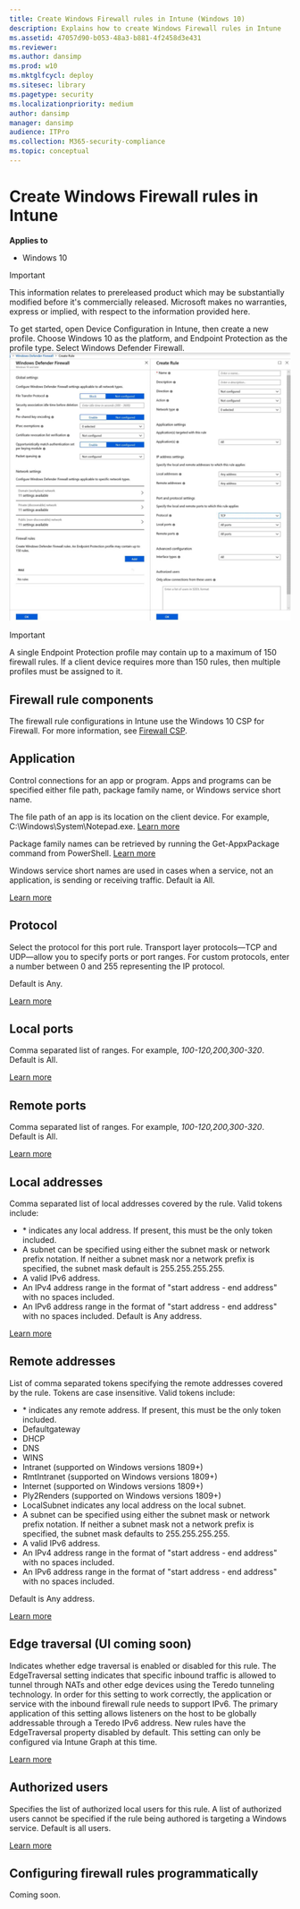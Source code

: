 ```yaml
---
title: Create Windows Firewall rules in Intune (Windows 10)
description: Explains how to create Windows Firewall rules in Intune
ms.assetid: 47057d90-b053-48a3-b881-4f2458d3e431
ms.reviewer: 
ms.author: dansimp
ms.prod: w10
ms.mktglfcycl: deploy
ms.sitesec: library
ms.pagetype: security
ms.localizationpriority: medium
author: dansimp
manager: dansimp
audience: ITPro
ms.collection: M365-security-compliance
ms.topic: conceptual
---
```


# Create Windows Firewall rules in Intune

**Applies to**
-   Windows 10

>[!IMPORTANT]
>This information relates to prereleased product which may be substantially modified before it's commercially released. Microsoft makes no warranties, express or implied, with respect to the information provided here.

To get started, open Device Configuration in Intune, then create a new profile. 
Choose Windows 10 as the platform, and Endpoint Protection as the profile type. 
Select Windows Defender Firewall.
![Windows Defender Firewall in Intune](images/windows-firewall-intune.png)

>[!IMPORTANT]
>A single Endpoint Protection profile may contain up to a maximum of 150 firewall rules. If a client device requires more than 150 rules, then multiple profiles must be assigned to it.

## Firewall rule components

The firewall rule configurations in Intune use the Windows 10 CSP for Firewall. For more information, see [Firewall CSP](https://docs.microsoft.com/windows/client-management/mdm/firewall-csp).

## Application
Control connections for an app or program. 
Apps and programs can be specified either file path, package family name, or Windows service short name. 

The file path of an app is its location on the client device. 
For example, C:\Windows\System\Notepad.exe. 
[Learn more](https://aka.ms/intunefirewallfilepathrule) 

Package family names can be retrieved by running the Get-AppxPackage command from PowerShell. 
[Learn more](https://aka.ms/intunefirewallPackageNameFromPowerShell) 

Windows service short names are used in cases when a service, not an application, is sending or receiving traffic. 
Default ia All. 

[Learn more](https://aka.ms/intunefirewallServiceNameRule)

## Protocol
Select the protocol for this port rule. Transport layer protocols—TCP and UDP—allow you to specify ports or port ranges. For custom protocols, enter a number between 0 and 255 representing the IP protocol. 

Default is Any. 

[Learn more](https://aka.ms/intunefirewallprotocolrule)

## Local ports
Comma separated list of ranges. For example, *100-120,200,300-320*. Default is All. 

[Learn more](https://aka.ms/intunefirewalllocalportrule)

## Remote ports
Comma separated list of ranges. For example, *100-120,200,300-320*. Default is All. 

[Learn more](https://aka.ms/intunefirewallremoteportrule)

## Local addresses
Comma separated list of local addresses covered by the rule. Valid tokens include:
- \* indicates any local address. If present, this must be the only token included. 
- A subnet can be specified using either the subnet mask or network prefix notation. If neither a subnet mask nor a network prefix is specified, the subnet mask default is  255.255.255.255. 
- A valid IPv6 address. 
- An IPv4 address range in the format of "start address - end address" with no spaces included. 
- An IPv6 address range in the format of "start address - end address" with no spaces included. Default is Any address. 

[Learn more](https://aka.ms/intunefirewalllocaladdressrule)

## Remote addresses
List of comma separated tokens specifying the remote addresses covered by the rule. Tokens are case insensitive. Valid tokens include:
- \* indicates any remote address. If present, this must be the only token included. 
- Defaultgateway 
- DHCP 
- DNS 
- WINS 
- Intranet (supported on Windows versions 1809+) 
- RmtIntranet (supported on Windows versions 1809+) 
- Internet (supported on Windows versions 1809+) 
- Ply2Renders (supported on Windows versions 1809+) 
- LocalSubnet indicates any local address on the local subnet. 
- A subnet can be specified using either the subnet mask or network prefix notation. If neither a subnet mask not a network prefix is specified, the subnet mask defaults to 255.255.255.255. 
- A valid IPv6 address. 
- An IPv4 address range in the format of "start address - end address" with no spaces included. 
- An IPv6 address range in the format of "start address - end address" with no spaces included. 

Default is Any address. 

[Learn more](https://aka.ms/intunefirewallremotaddressrule)

## Edge traversal (UI coming soon)
Indicates whether edge traversal is enabled or disabled for this rule. The EdgeTraversal setting indicates that specific inbound traffic is allowed to tunnel through NATs and other edge devices using the Teredo tunneling technology. In order for this setting to work correctly, the application or service with the inbound firewall rule needs to support IPv6. The primary application of this setting allows listeners on the host to be globally addressable through a Teredo IPv6 address. New rules have the EdgeTraversal property disabled by default. This setting can only be configured via Intune Graph at this time. 

[Learn more](https://aka.ms/intunefirewalledgetraversal)

## Authorized users
Specifies the list of authorized local users for this rule. A list of authorized users cannot be specified if the rule being authored is targeting a Windows service. Default is all users. 

[Learn more](https://aka.ms/intunefirewallauthorizedusers)

## Configuring firewall rules programmatically

Coming soon.


